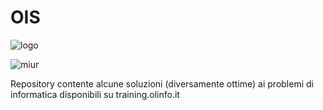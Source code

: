 # OIS

![logo](https://user-images.githubusercontent.com/43711362/150809050-c08337d2-c6bb-458b-9346-fc4eac9db3fd.png)

![miur](https://user-images.githubusercontent.com/43711362/150809074-d50dc0f6-90a6-43c2-9de4-58dbd9312c07.jpg)

Repository contente alcune soluzioni (diversamente ottime) ai problemi di informatica disponibili su training.olinfo.it
